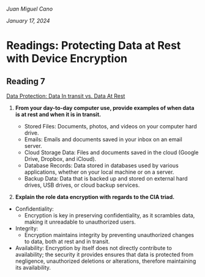*Juan Miguel Cano*

*January 17, 2024*

# Readings: Protecting Data at Rest with Device Encryption

## Reading 7
[Data Protection: Data In transit vs. Data At Rest](https://digitalguardian.com/blog/data-protection-data-in-transit-vs-data-at-rest)

1. **From your day-to-day computer use, provide examples of when data is at rest and when it is in transit.**
    - Stored Files: Documents, photos, and videos on your computer hard drive.
    - Emails: Emails and documents saved in your inbox on an email server.
    - Cloud Storage Data: Files and documents saved in the cloud (Google Drive, Dropbox, and iCloud).
    - Database Records: Data stored in databases used by various applications, whether on your local machine or on a server.
    - Backup Data: Data that is backed up and stored on external hard drives, USB drives, or cloud backup services.

2. **Explain the role data encryption with regards to the CIA triad.**
- Confidentiality: 
    - Encryption is key in preserving confidentiality, as it scrambles data, making it unreadable to unauthorized users.
- Integrity: 
    - Encryption maintains integrity by preventing unauthorized changes to data, both at rest and in transit.
- Availability: Encryption by itself does not directly contribute to availability; the security it provides ensures that data is protected from negligence, unauthorized deletions or alterations, therefore maintaining its availability.